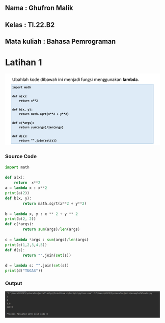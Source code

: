 ## Nama         :   Ghufron Malik
## Kelas        :   TI.22.B2
## Mata kuliah  :   Bahasa Pemrograman


# Latihan 1
![img1](image/l1.png)

### Source Code
```py
import math

def a(x):
    return  x**2
a = lambda x : x**2
print(a(2))
def b(x, y):
        return math.sqrt(x**2 + y**2)

b = lambda x, y : x ** 2 + y ** 2
print(b(2, 2))
def c(*args):
        return sum(args)/len(args)

c = lambda *args : sum(args)/len(args)
print(c(1,2,3,4,5))
def d(s):
        return "".join(set(s))

d = lambda s: "".join(set(s))
print(d("TUGAS"))
```
### Output
![img2](image/l2.png)